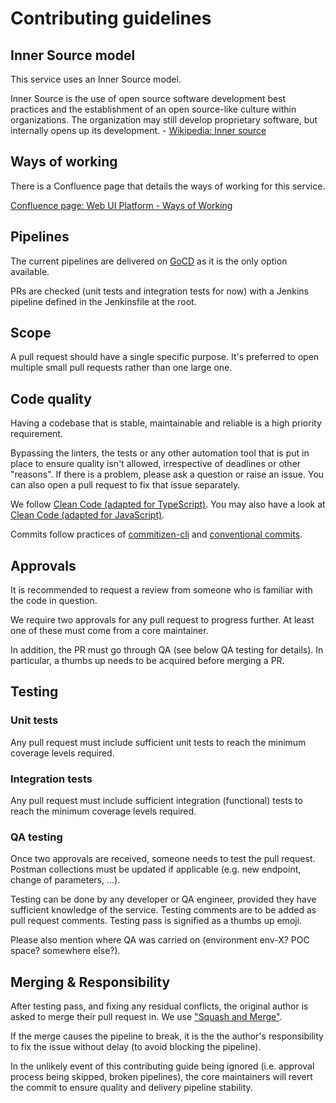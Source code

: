 # Contributing guidelines

## Inner Source model

This service uses an Inner Source model.

Inner Source is the use of open source software development best practices and the establishment of an open source-like culture within organizations. The organization may still develop proprietary software, but internally opens up its development. - [Wikipedia: Inner source](https://en.wikipedia.org/wiki/Inner_source)

## Ways of working

There is a Confluence page that details the ways of working for this service.

[Confluence page: Web UI Platform - Ways of Working](https://confluence.gamesys.co.uk/x/KAfkBw)

## Pipelines

The current pipelines are delivered on [GoCD](https://gocd.psunicorncd.pgt.gaia/go/tab/pipeline/history/core-session-service-build) as it is the only option available.

PRs are checked (unit tests and integration tests for now) with a Jenkins pipeline defined in the Jenkinsfile at the root.

## Scope

A pull request should have a single specific purpose.
It's preferred to open multiple small pull requests rather than one large one. 

## Code quality

Having a codebase that is stable, maintainable and reliable is a high priority requirement.

Bypassing the linters, the tests or any other automation tool that is put in place to ensure quality isn't allowed,
irrespective of deadlines or other "reasons".
If there is a problem, please ask a question or raise an issue.
You can also open a pull request to fix that issue separately.

We follow [Clean Code (adapted for TypeScript)](https://github.com/labs42io/clean-code-typescript). You may also have a look at [Clean Code (adapted for JavaScript)](https://github.com/ryanmcdermott/clean-code-javascript).

Commits follow practices of [commitizen-cli](https://github.com/commitizen/cz-cli) and [conventional commits](https://conventionalcommits.org).

## Approvals

It is recommended to request a review from someone who is familiar with the code in question.

We require two approvals for any pull request to progress further.
At least one of these must come from a core maintainer.

In addition, the PR must go through QA (see below QA testing for details). In particular, a thumbs up needs to be acquired before merging a PR.

## Testing

### Unit tests

Any pull request must include sufficient unit tests to reach the minimum coverage levels required.

### Integration tests

Any pull request must include sufficient integration (functional) tests to reach the minimum coverage levels required.

### QA testing

Once two approvals are received, someone needs to test the pull request.
Postman collections must be updated if applicable (e.g. new endpoint, change of parameters, ...).

Testing can be done by any developer or QA engineer, provided they have sufficient knowledge of the service.
Testing comments are to be added as pull request comments.
Testing pass is signified as a thumbs up emoji.

Please also mention where QA was carried on (environment env-X? POC space? somewhere else?).

## Merging & Responsibility

After testing pass, and fixing any residual conflicts, the original author is asked to merge their pull request in.
We use ["Squash and Merge"](https://help.github.com/en/articles/about-pull-request-merges#squash-and-merge-your-pull-request-commits).

If the merge causes the pipeline to break, it is the the author's responsibility to fix the issue without delay (to avoid blocking the pipeline).

In the unlikely event of this contributing guide being ignored (i.e. approval process being skipped, broken pipelines),
the core maintainers will revert the commit to ensure quality and delivery pipeline stability.
